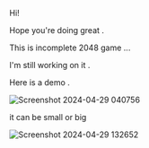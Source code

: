 Hi!

Hope you're doing great .

This is incomplete 2048 game ...

I'm still working on it .


Here is a demo .

![Screenshot 2024-04-29 040756](https://github.com/AlirezaSaadatmand/2048-Game/assets/157215281/12eb4ce2-000d-40df-971e-b8417978a224)



it can be small or big


![Screenshot 2024-04-29 132652](https://github.com/AlirezaSaadatmand/2048-Game/assets/157215281/a69d6486-c2d5-4594-aeb8-a292f4289efb)